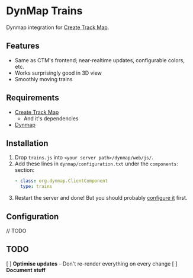 # DynMap Trains

Dynmap integration for [Create Track Map](https://modrinth.com/mod/create-track-map).

## Features

- Same as CTM's frontend; near-realtime updates, configurable colors, etc.
- Works surprisingly good in 3D view
- Smoothly moving trains

## Requirements

- [Create Track Map](https://modrinth.com/mod/create-track-map) 
  - And it's dependencies
- [Dynmap](https://modrinth.com/plugin/dynmap)

## Installation

1. Drop `trains.js` into `<your server path>/dynmap/web/js/`.
2. Add these lines in `dynmap/configuration.txt` under the `components:` section:
    ```yaml
    - class: org.dynmap.ClientComponent
      type: trains
    ```
3. Restart the server and done! But you should probably [configure it](#configuration) first.

## Configuration

// TODO

## TODO

[ ] **Optimise updates** - Don't re-render everything on every change
[ ] **Document stuff**
